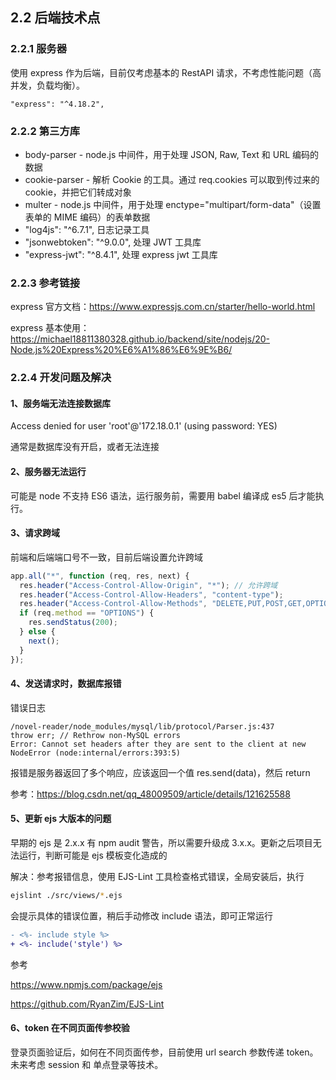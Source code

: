## 2.2 后端技术点

### 2.2.1 服务器

使用 express 作为后端，目前仅考虑基本的 RestAPI 请求，不考虑性能问题（高并发，负载均衡）。

```
"express": "^4.18.2",
```

### 2.2.2 第三方库

- body-parser - node.js 中间件，用于处理 JSON, Raw, Text 和 URL 编码的数据
- cookie-parser - 解析 Cookie 的工具。通过 req.cookies 可以取到传过来的 cookie，并把它们转成对象
- multer - node.js 中间件，用于处理 enctype="multipart/form-data"（设置表单的 MIME 编码）的表单数据
- "log4js": "^6.7.1", 日志记录工具
- "jsonwebtoken": "^9.0.0", 处理 JWT 工具库
- "express-jwt": "^8.4.1", 处理 express jwt 工具库

### 2.2.3 参考链接

express 官方文档：https://www.expressjs.com.cn/starter/hello-world.html

express 基本使用：https://michael18811380328.github.io/backend/site/nodejs/20-Node.js%20Express%20%E6%A1%86%E6%9E%B6/

### 2.2.4 开发问题及解决

#### 1、服务端无法连接数据库

Access denied for user 'root'@'172.18.0.1' (using password: YES)

通常是数据库没有开启，或者无法连接

#### 2、服务器无法运行

可能是 node 不支持 ES6 语法，运行服务前，需要用 babel 编译成 es5 后才能执行。

#### 3、请求跨域

前端和后端端口号不一致，目前后端设置允许跨域

```js
app.all("*", function (req, res, next) {
  res.header("Access-Control-Allow-Origin", "*"); // 允许跨域
  res.header("Access-Control-Allow-Headers", "content-type");
  res.header("Access-Control-Allow-Methods", "DELETE,PUT,POST,GET,OPTIONS");
  if (req.method == "OPTIONS") {
    res.sendStatus(200);
  } else {
    next();
  }
});
```

#### 4、发送请求时，数据库报错

错误日志

```
/novel-reader/node_modules/mysql/lib/protocol/Parser.js:437
throw err; // Rethrow non-MySQL errors
Error: Cannot set headers after they are sent to the client at new NodeError (node:internal/errors:393:5)
```

报错是服务器返回了多个响应，应该返回一个值 res.send(data)，然后 return

参考：https://blog.csdn.net/qq_48009509/article/details/121625588

#### 5、更新 ejs 大版本的问题

早期的 ejs 是 2.x.x 有 npm audit 警告，所以需要升级成 3.x.x。更新之后项目无法运行，判断可能是 ejs 模板变化造成的

解决：参考报错信息，使用 EJS-Lint 工具检查格式错误，全局安装后，执行

```bash
ejslint ./src/views/*.ejs
```

会提示具体的错误位置，稍后手动修改 include 语法，即可正常运行

```diff
- <%- include style %>
+ <%- include('style') %>
```

参考

https://www.npmjs.com/package/ejs

https://github.com/RyanZim/EJS-Lint

#### 6、token 在不同页面传参校验

登录页面验证后，如何在不同页面传参，目前使用 url search 参数传递 token。未来考虑 session 和 单点登录等技术。

